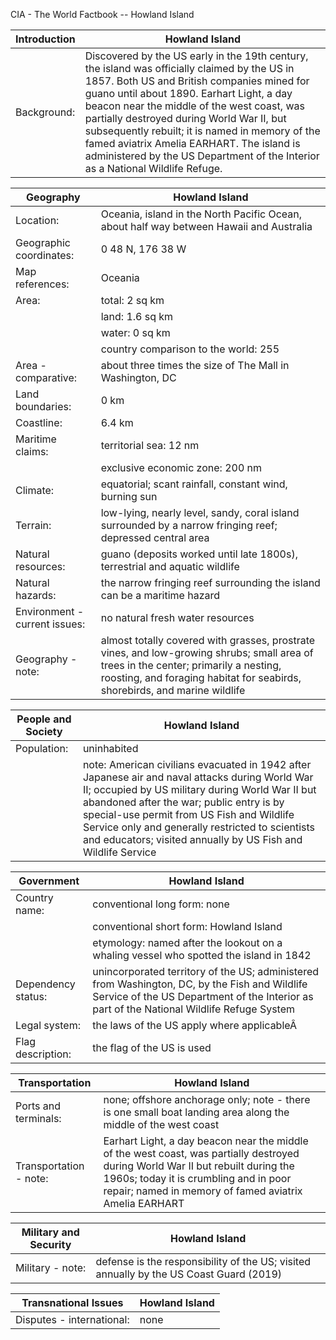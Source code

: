 CIA - The World Factbook -- Howland Island

| Introduction | Howland Island |
| --- | --- |
| Background: | Discovered by the US early in the 19th century, the island was officially claimed by the US in 1857. Both US and British companies mined for guano until about 1890. Earhart Light, a day beacon near the middle of the west coast, was partially destroyed during World War II, but subsequently rebuilt; it is named in memory of the famed aviatrix Amelia EARHART. The island is administered by the US Department of the Interior as a National Wildlife Refuge. |

| Geography | Howland Island |
| --- | --- |
| Location: | Oceania, island in the North Pacific Ocean, about half way between Hawaii and Australia |
| Geographic coordinates: | 0 48 N, 176 38 W |
| Map references: | Oceania |
| Area: | total: 2 sq km |
| | land: 1.6 sq km |
| | water: 0 sq km |
| | country comparison to the world: 255 |
| Area - comparative: | about three times the size of The Mall in Washington, DC |
| Land boundaries: | 0 km |
| Coastline: | 6.4 km |
| Maritime claims: | territorial sea: 12 nm |
| | exclusive economic zone: 200 nm |
| Climate: | equatorial; scant rainfall, constant wind, burning sun |
| Terrain: | low-lying, nearly level, sandy, coral island surrounded by a narrow fringing reef; depressed central area |
| Natural resources: | guano (deposits worked until late 1800s), terrestrial and aquatic wildlife |
| Natural hazards: | the narrow fringing reef surrounding the island can be a maritime hazard |
| Environment - current issues: | no natural fresh water resources |
| Geography - note: | almost totally covered with grasses, prostrate vines, and low-growing shrubs; small area of trees in the center; primarily a nesting, roosting, and foraging habitat for seabirds, shorebirds, and marine wildlife |

| People and Society | Howland Island |
| --- | --- |
| Population: | uninhabited |
| | note: American civilians evacuated in 1942 after Japanese air and naval attacks during World War II; occupied by US military during World War II but abandoned after the war; public entry is by special-use permit from US Fish and Wildlife Service only and generally restricted to scientists and educators; visited annually by US Fish and Wildlife Service |

| Government | Howland Island |
| --- | --- |
| Country name: | conventional long form: none |
| | conventional short form: Howland Island |
| | etymology: named after the lookout on a whaling vessel who spotted the island in 1842 |
| Dependency status: | unincorporated territory of the US; administered from Washington, DC, by the Fish and Wildlife Service of the US Department of the Interior as part of the National Wildlife Refuge System |
| Legal system: | the laws of the US apply where applicableÂ  |
| Flag description: | the flag of the US is used |

| Transportation | Howland Island |
| --- | --- |
| Ports and terminals: | none; offshore anchorage only; note - there is one small boat landing area along the middle of the west coast |
| Transportation - note: | Earhart Light, a day beacon near the middle of the west coast, was partially destroyed during World War II but rebuilt during the 1960s; today it is crumbling and in poor repair; named in memory of famed aviatrix Amelia EARHART |

| Military and Security | Howland Island |
| --- | --- |
| Military - note: | defense is the responsibility of the US; visited annually by the US Coast Guard (2019) |

| Transnational Issues | Howland Island |
| --- | --- |
| Disputes - international: | none |
